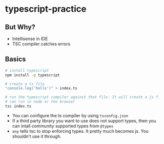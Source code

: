 # typescript-practice

## But Why?

- Intellisense in IDE
- TSC compiler catches errors

## Basics

```bash
# install typescript
npm install -g typescript

# create a ts file
"console.log('hello')" > index.ts

# run the typescript compiler against that file. It will create a js file that we
# can run in node or the browser
tsc index.ts
```

- You can configure the ts compiler by using `tsconfig.json`
- If a third party library you want to use does not support types, then you can intall community supported types from `@types`
- `any` tells tsc to stop enforcing types. It pretty much becomes js. You shouldn't use it through.
